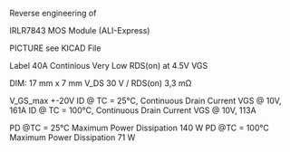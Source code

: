Reverse engineering of 

IRLR7843 MOS Module (ALI-Express)


PICTURE see KICAD File

Label 40A Continious
Very Low RDS(on) at 4.5V VGS

DIM: 17 mm x 7 mm
V_DS 30 V / RDS(on) 3,3 mΩ

V_GS_max +-20V
ID @ TC =  25°C, Continuous Drain Current VGS @ 10V, 161A
ID @ TC = 100°C, Continuous Drain Current VGS @ 10V, 113A

PD @TC = 25°C Maximum Power Dissipation  140 W
PD @TC = 100°C Maximum Power Dissipation  71 W
